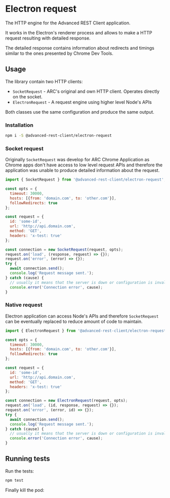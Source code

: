 # Electron request

The HTTP engine for the Advanced REST Client application.

It works in the Electron's renderer process and allows to make a HTTP request resulting with detailed response.

The detailed response contains information about redirects and timings similar to the ones presented by Chrome Dev Tools.

## Usage

The library contain two HTTP clients:

- `SocketRequest` - ARC's original and own HTTP client. Operates directly on the socket.
- `ElectronRequest` - A request engine using higher level Node's APIs

Both classes use the same configuration and produce the same output.

### Installation

```sh
npm i -S @advanced-rest-client/electron-request
```

### Socket request

Originally `SocketRequest` was develop for ARC Chrome Application as Chrome apps don't have access to low level request APIs and therefore the application was unable to produce detailed information about the request.

```javascript
import { SocketRequest } from '@advanced-rest-client/electron-request';

const opts = {
  timeout: 30000,
  hosts: [{from: 'domain.com', to: 'other.com'}],
  followRedirects: true
};

const request = {
  id: 'some-id',
  url: 'http://api.domain.com',
  method: 'GET',
  headers: 'x-test: true'
};

const connection = new SocketRequest(request, opts);
request.on('load', (response, request) => {});
request.on('error', (error) => {});
try {
  await connection.send();
  console.log('Request message sent.');
} catch (cause) {
  // usually it means that the server is down or configuration is invalid (URL).
  console.error('Connection error', cause);
}
```

### Native request

Electron application can access Node's APIs and therefore `SocketRequest` can be eventually replaced to reduce amount of code to maintain.

```javascript
import { ElectronRequest } from '@advanced-rest-client/electron-request';

const opts = {
  timeout: 30000,
  hosts: [{from: 'domain.com', to: 'other.com'}],
  followRedirects: true
};

const request = {
  id: 'some-id',
  url: 'http://api.domain.com',
  method: 'GET',
  headers: 'x-test: true'
};

const connection = new ElectronRequest(request, opts);
request.on('load', (id, response, request) => {});
request.on('error', (error, id) => {});
try {
  await connection.send();
  console.log('Request message sent.');
} catch (cause) {
  // usually it means that the server is down or configuration is invalid (URL).
  console.error('Connection error', cause);
}
```

## Running tests

Run the tests:

```sh
npm test
```

Finally kill the pod:
